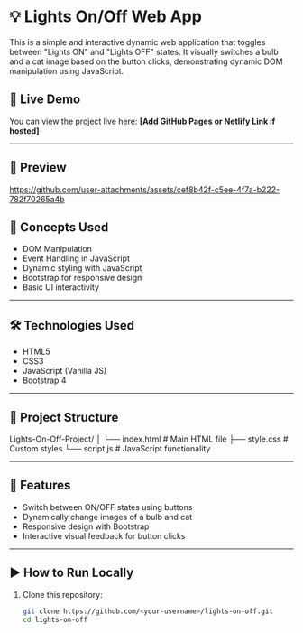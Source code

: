# 💡 Lights On/Off Web App

This is a simple and interactive dynamic web application that toggles between "Lights ON" and "Lights OFF" states. It visually switches a bulb and a cat image based on the button clicks, demonstrating dynamic DOM manipulation using JavaScript.

## 🚀 Live Demo

You can view the project live here: **[Add GitHub Pages or Netlify Link if hosted]**

---

## 📸 Preview

https://github.com/user-attachments/assets/cef8b42f-c5ee-4f7a-b222-782f70265a4b


## 🧠 Concepts Used

- DOM Manipulation
- Event Handling in JavaScript
- Dynamic styling with JavaScript
- Bootstrap for responsive design
- Basic UI interactivity

---

## 🛠️ Technologies Used

- HTML5
- CSS3
- JavaScript (Vanilla JS)
- Bootstrap 4

---

## 📂 Project Structure

Lights-On-Off-Project/
│
├── index.html # Main HTML file
├── style.css # Custom styles
└── script.js # JavaScript functionality


---

## 📌 Features

- Switch between ON/OFF states using buttons
- Dynamically change images of a bulb and cat
- Responsive design with Bootstrap
- Interactive visual feedback for button clicks

---

## ▶️ How to Run Locally

1. Clone this repository:
   ```bash
   git clone https://github.com/<your-username>/lights-on-off.git
   cd lights-on-off
